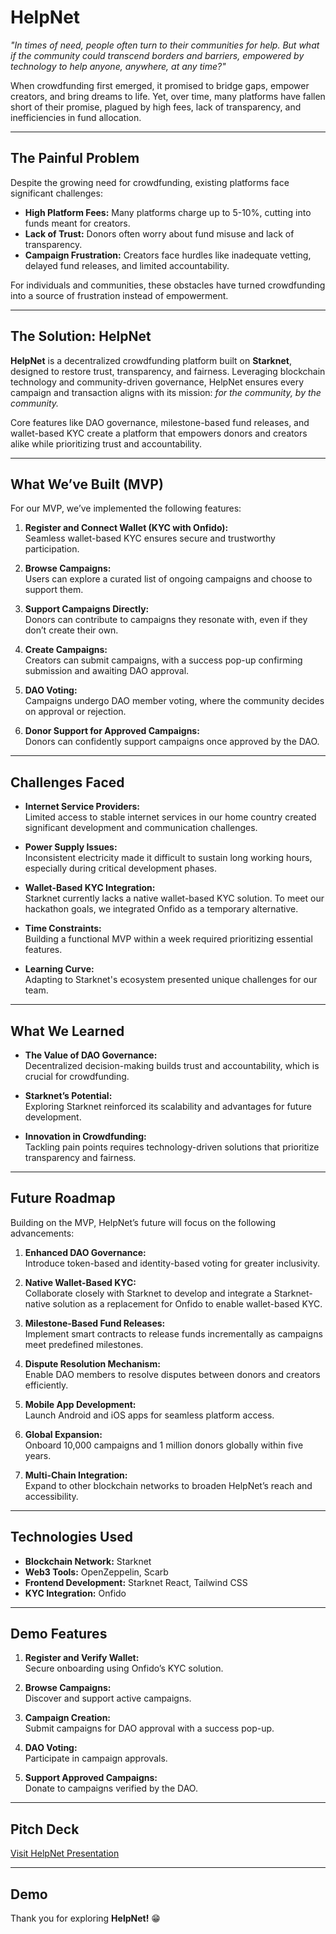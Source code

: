 
# HelpNet

*"In times of need, people often turn to their communities for help. But what if the community could transcend borders and barriers, empowered by technology to help anyone, anywhere, at any time?"*

When crowdfunding first emerged, it promised to bridge gaps, empower creators, and bring dreams to life. Yet, over time, many platforms have fallen short of their promise, plagued by high fees, lack of transparency, and inefficiencies in fund allocation.

---

## The Painful Problem

Despite the growing need for crowdfunding, existing platforms face significant challenges:

- **High Platform Fees:** Many platforms charge up to 5-10%, cutting into funds meant for creators.
- **Lack of Trust:** Donors often worry about fund misuse and lack of transparency.
- **Campaign Frustration:** Creators face hurdles like inadequate vetting, delayed fund releases, and limited accountability.

For individuals and communities, these obstacles have turned crowdfunding into a source of frustration instead of empowerment.

---

## The Solution: HelpNet

**HelpNet** is a decentralized crowdfunding platform built on **Starknet**, designed to restore trust, transparency, and fairness. Leveraging blockchain technology and community-driven governance, HelpNet ensures every campaign and transaction aligns with its mission: *for the community, by the community.*

Core features like DAO governance, milestone-based fund releases, and wallet-based KYC create a platform that empowers donors and creators alike while prioritizing trust and accountability.

---

## What We’ve Built (MVP)

For our MVP, we’ve implemented the following features:

1. **Register and Connect Wallet (KYC with Onfido):**  
   Seamless wallet-based KYC ensures secure and trustworthy participation.

2. **Browse Campaigns:**  
   Users can explore a curated list of ongoing campaigns and choose to support them.

3. **Support Campaigns Directly:**  
   Donors can contribute to campaigns they resonate with, even if they don’t create their own.

4. **Create Campaigns:**  
   Creators can submit campaigns, with a success pop-up confirming submission and awaiting DAO approval.

5. **DAO Voting:**  
   Campaigns undergo DAO member voting, where the community decides on approval or rejection.

6. **Donor Support for Approved Campaigns:**  
   Donors can confidently support campaigns once approved by the DAO.

---

## Challenges Faced

- **Internet Service Providers:**  
  Limited access to stable internet services in our home country created significant development and communication challenges.

- **Power Supply Issues:**  
  Inconsistent electricity made it difficult to sustain long working hours, especially during critical development phases.

- **Wallet-Based KYC Integration:**  
  Starknet currently lacks a native wallet-based KYC solution. To meet our hackathon goals, we integrated Onfido as a temporary alternative.

- **Time Constraints:**  
  Building a functional MVP within a week required prioritizing essential features.

- **Learning Curve:**  
  Adapting to Starknet's ecosystem presented unique challenges for our team.

---

## What We Learned

- **The Value of DAO Governance:**  
  Decentralized decision-making builds trust and accountability, which is crucial for crowdfunding.

- **Starknet’s Potential:**  
  Exploring Starknet reinforced its scalability and advantages for future development.

- **Innovation in Crowdfunding:**  
  Tackling pain points requires technology-driven solutions that prioritize transparency and fairness.

---

## Future Roadmap

Building on the MVP, HelpNet’s future will focus on the following advancements:

1. **Enhanced DAO Governance:**  
   Introduce token-based and identity-based voting for greater inclusivity.

2. **Native Wallet-Based KYC:**  
Collaborate closely with Starknet to develop and integrate a Starknet-native solution as a replacement for Onfido to enable wallet-based KYC.

3. **Milestone-Based Fund Releases:**  
   Implement smart contracts to release funds incrementally as campaigns meet predefined milestones.

4. **Dispute Resolution Mechanism:**  
   Enable DAO members to resolve disputes between donors and creators efficiently.

5. **Mobile App Development:**  
   Launch Android and iOS apps for seamless platform access.

6. **Global Expansion:**  
   Onboard 10,000 campaigns and 1 million donors globally within five years.

7. **Multi-Chain Integration:**  
   Expand to other blockchain networks to broaden HelpNet’s reach and accessibility.

---

## Technologies Used

- **Blockchain Network:** Starknet  
- **Web3 Tools:** OpenZeppelin, Scarb  
- **Frontend Development:** Starknet React, Tailwind CSS  
- **KYC Integration:** Onfido  

---

## Demo Features

1. **Register and Verify Wallet:**  
   Secure onboarding using Onfido’s KYC solution.

2. **Browse Campaigns:**  
   Discover and support active campaigns.

3. **Campaign Creation:**  
   Submit campaigns for DAO approval with a success pop-up.

4. **DAO Voting:**  
   Participate in campaign approvals.

5. **Support Approved Campaigns:**  
   Donate to campaigns verified by the DAO.

---

## Pitch Deck

[Visit HelpNet Presentation](https://www.canva.com/design/DAGbuKeCFsU/4xkg6dRV2PrQn6dWKFpwBA/edit)

---

## Demo

Thank you for exploring **HelpNet!** 😁
